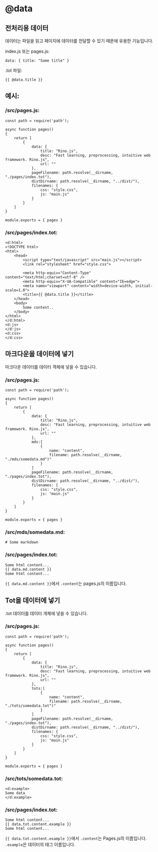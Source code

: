 # @data

## 전처리용 데이터

데이터는 파일을 읽고 페이지에 데이터를 전달할 수 있기 때문에 유용한 기능입니다.

index.js 또는 pages.js:

```
data: { title: "Some title" }
```

.tot 파일:

```
{{ @data.title }}
```

## 예시:

### /src/pages.js:

```
const path = require('path');

async function pages()
{
    return [
        {
            data: {
                title: "Rino.js",
                desc: "Fast learning, preprocessing, intuitive web framework. Rino.js",
                url: ""
            },
            pageFilename: path.resolve(__dirname, "./pages/index.tot"),
            distDirname: path.resolve(__dirname, "../dist/"),
            filenames: {
                css: "style.css",
                js: "main.js"
            }
        }
    ]
}

module.exports = { pages }
```

### /src/pages/index.tot:

```
<d:html>
<!DOCTYPE html>
<html>
    <head>
        <script type="text/javascript" src="main.js"></script>
        <link rel="stylesheet" href="style.css">

        <meta http-equiv="Content-Type" content="text/html;charset=utf-8" />
        <meta http-equiv="X-UA-Compatible" content="IE=edge">
        <meta name="viewport" content="width=device-width, initial-scale=1.0">
        <title>{{ @data.title }}</title>
    </head>
    <body>
        Some content..
    </body>
</html>
</d:html>
<d:js>
</d:js>
<d:css>
</d:css>
```

## 마크다운을 데이터에 넣기

마크다운 데이터를 데이터 객체에 넣을 수 있습니다.

### /src/pages.js:

```
const path = require('path');

async function pages()
{
    return [
        {
            data: {
                title: "Rino.js",
                desc: "Fast learning, preprocessing, intuitive web framework. Rino.js",
                url: ""
            },
            mds:[
                {
                    name: "content",
                    filename: path.resolve(__dirname, "./mds/somedata.md")"
                }
            ]
            pageFilename: path.resolve(__dirname, "./pages/index.tot"),
            distDirname: path.resolve(__dirname, "../dist/"),
            filenames: {
                css: "style.css",
                js: "main.js"
            }
        }
    ]
}

module.exports = { pages }
```

### /src/mds/somedata.md:

```
# Some markdown
```

### /src/pages/index.tot:

```
Some html content...
{{ data.md.content }}
Some html content...
```

`{{ data.md.content }}`에서 `.content`는 pages.js의 이름입니다.

## Tot을 데이터에 넣기

.tot 데이터를 데이터 개체에 넣을 수 있습니다.

### /src/pages.js:

```
const path = require('path');

async function pages()
{
    return [
        {
            data: {
                title: "Rino.js",
                desc: "Fast learning, preprocessing, intuitive web framework. Rino.js",
                url: ""
            },
            tots:[
                {
                    name: "content",
                    filename: path.resolve(__dirname, "./tots/somedata.tot")"
                }
            ]
            pageFilename: path.resolve(__dirname, "./pages/index.tot"),
            distDirname: path.resolve(__dirname, "../dist/"),
            filenames: {
                css: "style.css",
                js: "main.js"
            }
        }
    ]
}

module.exports = { pages }
```

### /src/tots/somedata.tot:

```
<d:example>
Some data
</d:example>
```

### /src/pages/index.tot:

```
Some html content...
{{ data.tot.content.example }}
Some html content...
```

`{{ data.tot.content.example }}`에서 `.content`는 Pages.js의 이름입니다. `.example`은 데이터의 태그 이름입니다.
